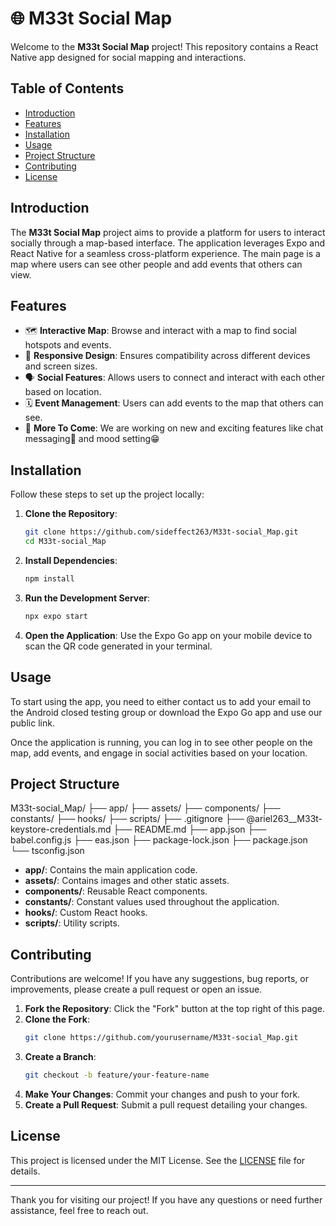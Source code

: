 # 🌐 M33t Social Map

Welcome to the **M33t Social Map** project! This repository contains a React Native app designed for social mapping and interactions.

## Table of Contents
- [Introduction](#introduction)
- [Features](#features)
- [Installation](#installation)
- [Usage](#usage)
- [Project Structure](#project-structure)
- [Contributing](#contributing)
- [License](#license)

## Introduction
The **M33t Social Map** project aims to provide a platform for users to interact socially through a map-based interface. The application leverages Expo and React Native for a seamless cross-platform experience. The main page is a map where users can see other people and add events that others can view.

## Features
- 🗺️ **Interactive Map**: Browse and interact with a map to find social hotspots and events.
- 📱 **Responsive Design**: Ensures compatibility across different devices and screen sizes.
- 🗣️ **Social Features**: Allows users to connect and interact with each other based on location.
- 🗓️ **Event Management**: Users can add events to the map that others can see.
- 🥳 **More To Come**: We are working on new and exciting features like chat messaging💬 and mood setting😁


## Installation
Follow these steps to set up the project locally:

1. **Clone the Repository**:
    ```bash
    git clone https://github.com/sideffect263/M33t-social_Map.git
    cd M33t-social_Map
    ```

2. **Install Dependencies**:
    ```bash
    npm install
    ```

3. **Run the Development Server**:
    ```bash
    npx expo start
    ```

4. **Open the Application**:
    Use the Expo Go app on your mobile device to scan the QR code generated in your terminal.

## Usage
To start using the app, you need to either contact us to add your email to the Android closed testing group or download the Expo Go app and use our public link.

Once the application is running, you can log in to see other people on the map, add events, and engage in social activities based on your location.

## Project Structure


M33t-social_Map/
├── app/
├── assets/
├── components/
├── constants/
├── hooks/
├── scripts/
├── .gitignore
├── @ariel263__M33t-keystore-credentials.md
├── README.md
├── app.json
├── babel.config.js
├── eas.json
├── package-lock.json
├── package.json
└── tsconfig.json


- **app/**: Contains the main application code.
- **assets/**: Contains images and other static assets.
- **components/**: Reusable React components.
- **constants/**: Constant values used throughout the application.
- **hooks/**: Custom React hooks.
- **scripts/**: Utility scripts.

## Contributing
Contributions are welcome! If you have any suggestions, bug reports, or improvements, please create a pull request or open an issue.

1. **Fork the Repository**: Click the "Fork" button at the top right of this page.
2. **Clone the Fork**: 
    ```bash
    git clone https://github.com/yourusername/M33t-social_Map.git
    ```
3. **Create a Branch**:
    ```bash
    git checkout -b feature/your-feature-name
    ```
4. **Make Your Changes**: Commit your changes and push to your fork.
5. **Create a Pull Request**: Submit a pull request detailing your changes.

## License
This project is licensed under the MIT License. See the [LICENSE](LICENSE) file for details.

---

Thank you for visiting our project! If you have any questions or need further assistance, feel free to reach out.

